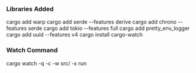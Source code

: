 
### Libraries Added
cargo add warp
cargo add serde --features derive
cargo add chrono --features serde
cargo add tokio --features full
cargo add pretty_env_logger
cargo add uuid --features v4
cargo install cargo-watch

### Watch Command
cargo watch -q -c -w src/ -x run
